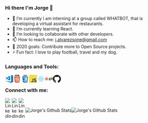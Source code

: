 ### Hi there I'm Jorge 👋

- 🔭 I’m currently I am interning at a group called WHATBOT, that is developing a virtual assistant for restaurants. 
- 🌱 I’m currently learning React.
- 👯 I’m looking to collaborate with other developers.
- 📫 How to reach me: j.alvarezsone@gmail.com
- 🥅 2020 goals: Contribute more to Open Source projects.
- ⚡ Fun fact: I love to play football, travel and my dog.

### Languages and Tools:
<img align="left" alt="Visual Studio Code" width="26px" src="https://raw.githubusercontent.com/github/explore/80688e429a7d4ef2fca1e82350fe8e3517d3494d/topics/visual-studio-code/visual-studio-code.png" />
<img align="left" alt="HTML5" width="26px" src="https://raw.githubusercontent.com/github/explore/80688e429a7d4ef2fca1e82350fe8e3517d3494d/topics/html/html.png" />
<img align="left" alt="CSS3" width="26px" src="https://raw.githubusercontent.com/github/explore/80688e429a7d4ef2fca1e82350fe8e3517d3494d/topics/css/css.png" />
<img align="left" alt="JavaScript" width="26px" src="https://raw.githubusercontent.com/github/explore/80688e429a7d4ef2fca1e82350fe8e3517d3494d/topics/javascript/javascript.png" />
<img align="left" alt="React" width="26px" src="https://raw.githubusercontent.com/github/explore/80688e429a7d4ef2fca1e82350fe8e3517d3494d/topics/react/react.png" />
<img align="left" alt="Git" width="26px" src="https://raw.githubusercontent.com/github/explore/80688e429a7d4ef2fca1e82350fe8e3517d3494d/topics/git/git.png" />
<img align="left" alt="GitHub" width="26px" src="https://raw.githubusercontent.com/github/explore/78df643247d429f6cc873026c0622819ad797942/topics/github/github.png" />
<br>

### Connect with me:

[<img align="left" alt="Linkedin" width="22px" src="https://cdn.jsdelivr.net/npm/simple-icons@v3/icons/linkedin.svg">][linkedin]
[<img align="left" alt="Linkedin" width="22px" src="https://cdn.jsdelivr.net/npm/simple-icons@v3/icons/facebook.svg">][facebook]
[<img align="left" alt="Linkedin" width="22px" src="https://cdn.jsdelivr.net/npm/simple-icons@v3/icons/instagram.svg">][instagram]

[linkedin]: https://www.linkedin.com/in/jorge-alvarez-sone
[facebook]: https://www.facebook.com/jorge.alvarezsone
[instagram]: https://www.instagram.com/j_alvarez08/
<br>

<img align="left" alt="Jorge's Github Stats" src="https://github-readme-stats-361vt2y86.vercel.app/api?username=j-alvarezsone&show_icons=true&hide_border=true&theme=react" />
  
<img align="left" alt="Jorge's Github Stats" src="https://github-readme-stats-361vt2y86.vercel.app/api/top-langs/?username=j-alvarezsone&theme=react&layout=compact" />
